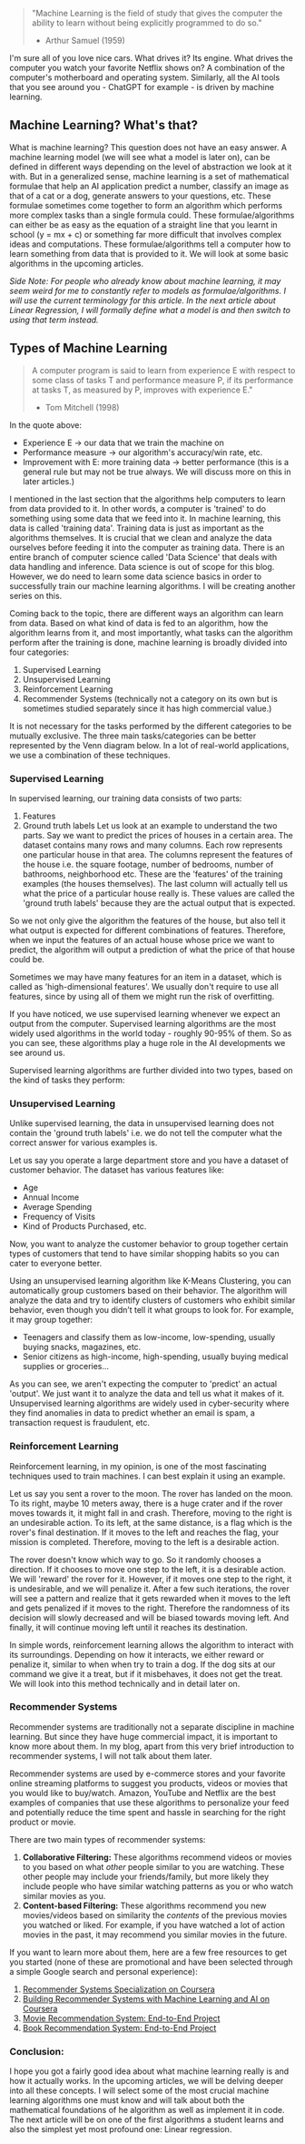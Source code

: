 > "Machine Learning is the field of study that gives the computer the ability to learn without being explicitly programmed to do so."
> - Arthur Samuel (1959)

I'm sure all of you love nice cars. What drives it? Its engine. What drives the computer you watch your favorite Netflix shows on? A combination of the computer's motherboard and operating system. Similarly, all the AI tools that you see around you - ChatGPT for example - is driven by machine learning.

## Machine Learning? What's that?

What is machine learning? This question does not have an easy answer. A machine learning model (we will see what a model is later on), can be defined in different ways depending on the level of abstraction we look at it with. But in a generalized sense, machine learning is a set of mathematical formulae that help an AI application predict a number, classify an image as that of a cat or a dog, generate answers to your questions, etc. These formulae sometimes come together to form an algorithm which performs more complex tasks than a single formula could. These formulae/algorithms can either be as easy as the equation of a straight line that you learnt in school (y = mx + c) or something far more difficult that involves complex ideas and computations. These formulae/algorithms tell a computer how to learn something from data that is provided to it. We will look at some basic algorithms in the upcoming articles.

*Side Note: For people who already know about machine learning, it may seem weird for me to constantly refer to models as formulae/algorithms. I will use the current terminology for this article. In the next article about Linear Regression, I will formally define what a model is and then switch to using that term instead.*

## Types of Machine Learning

> A computer program is said to learn from experience E with respect to some class of tasks T and performance measure P, if its performance at tasks T, as measured by P, improves with experience E."
> - Tom Mitchell (1998)

In the quote above:
- Experience E -> our data that we train the machine on
- Performance measure -> our algorithm's accuracy/win rate, etc.
- Improvement with E: more training data -> better performance (this is a general rule but may not be true always. We will discuss more on this in later articles.)

I mentioned in the last section that the algorithms help computers to learn from data provided to it. In other words, a computer is 'trained' to do something using some data that we feed into it. In machine learning, this data is called 'training data'. Training data is just as important as the algorithms themselves. It is crucial that we clean and analyze the data ourselves before feeding it into the computer as training data. There is an entire branch of computer science called 'Data Science' that deals with data handling and inference. Data science is out of scope for this blog. However, we do need to learn some data science basics in order to successfully train our machine learning algorithms. I will be creating another series on this. 

Coming back to the topic, there are different ways an algorithm can learn from data. Based on what kind of data is fed to an algorithm, how the algorithm learns from it, and most importantly, what tasks can the algorithm perform after the training is done, machine learning is broadly divided into four categories:
1. Supervised Learning
2. Unsupervised Learning
3. Reinforcement Learning
4. Recommender Systems (technically not a category on its own but is sometimes studied separately since it has high commercial value.)

It is not necessary for the tasks performed by the different categories to be mutually exclusive. The three main tasks/categories can be better represented by the Venn diagram below. In a lot of real-world applications, we use a combination of these techniques.

### Supervised Learning
In supervised learning, our training data consists of two parts: 
1. Features 
2. Ground truth labels
Let us look at an example to understand the two parts. Say we want to predict the prices of houses in a certain area. The dataset contains many rows and many columns. Each row represents one particular house in that area. The columns represent the features of the house i.e. the square footage, number of bedrooms, number of bathrooms, neighborhood etc. These are the 'features' of the training examples (the houses themselves). The last column will actually tell us what the price of a particular house really is. These values are called the 'ground truth labels' because they are the actual output that is expected.

So we not only give the algorithm the features of the house, but also tell it what output is expected for different combinations of features. Therefore, when we input the features of an actual house whose price we want to predict, the algorithm will output a prediction of what the price of that house could be.

Sometimes we may have many features for an item in a dataset, which is called as 'high-dimensional features'. We usually don't require to use all features, since by using all of them we might run the risk of overfitting. 

If you have noticed, we use supervised learning whenever we expect an output from the computer. Supervised learning algorithms are the most widely used algorithms in the world today - roughly 90-95% of them. So as you can see, these algorithms play a huge role in the AI developments we see around us.

Supervised learning algorithms are further divided into two types, based on the kind of tasks they perform:
### Unsupervised Learning
Unlike supervised learning, the data in unsupervised learning does not contain the 'ground truth labels' i.e. we do not tell the computer what the correct answer for various examples is. 

Let us say you operate a large department store and you have a dataset of customer behavior. The dataset has various features like:
- Age
- Annual Income
- Average Spending
- Frequency of Visits
- Kind of Products Purchased, etc.

Now, you want to analyze the customer behavior to group together certain types of customers that tend to have similar shopping habits so you can cater to everyone better.

Using an unsupervised learning algorithm like K-Means Clustering, you can automatically group customers based on their behavior. The algorithm will analyze the data and try to identify clusters of customers who exhibit similar behavior, even though you didn’t tell it what groups to look for. For example, it may group together:
- Teenagers and classify them as low-income, low-spending, usually buying snacks, magazines, etc. 
- Senior citizens as high-income, high-spending, usually buying medical supplies or groceries...

As you can see, we aren't expecting the computer to 'predict' an actual 'output'. We just want it to analyze the data and tell us what it makes of it. Unsupervised learning algorithms are widely used in cyber-security where they find anomalies in data to predict whether an email is spam, a transaction request is fraudulent, etc. 

### Reinforcement Learning
Reinforcement learning, in my opinion, is one of the most fascinating techniques used to train machines. I can best explain it using an example.

Let us say you sent a rover to the moon. The rover has landed on the moon. To its right, maybe 10 meters away, there is a huge crater and if the rover moves towards it, it might fall in and crash. Therefore, moving to the right is an undesirable action. To its left, at the same distance, is a flag which is the rover's final destination. If it moves to the left and reaches the flag, your mission is completed. Therefore, moving to the left is a desirable action. 

The rover doesn't know which way to go. So it randomly chooses a direction. If it chooses to move one step to the left, it is a desirable action. We will 'reward' the rover for it. However, if it moves one step to the right, it is undesirable, and we will penalize it. After a few such iterations, the rover will see a pattern and realize that it gets rewarded when it moves to the left and gets penalized if it moves to the right. Therefore the randomness of its decision will slowly decreased and will be biased towards moving left. And finally, it will continue moving left until it reaches its destination.

In simple words, reinforcement learning allows the algorithm to interact with its surroundings. Depending on how it interacts, we either reward or penalize it, similar to when when try to train a dog. If the dog sits at our command we give it a treat, but if it misbehaves, it does not get the treat. We will look into this method technically and in detail later on.

### Recommender Systems
Recommender systems are traditionally not a separate discipline in machine learning. But since they have huge commercial impact, it is important to know more about them. In my blog, apart from this very brief introduction to recommender systems, I will not talk about them later. 

Recommender systems are used by e-commerce stores and your favorite online streaming platforms to suggest you products, videos or movies that you would like to buy/watch. Amazon, YouTube and Netflix are the best examples of companies that use these algorithms to personalize your feed and potentially reduce the time spent and hassle in searching for the right product or movie. 

There are two main types of recommender systems:
1. **Collaborative Filtering:** These algorithms recommend videos or movies to you based on what *other* people similar to you are watching. These other people may include your friends/family, but more likely they include people who have similar watching patterns as you or who watch similar movies as you. 
2. **Content-based Filtering:** These algorithms recommend you new movies/videos based on similarity the *contents* of the previous movies you watched or liked. For example, if you have watched a lot of action movies in the past, it may recommend you similar movies in the future. 

If you want to learn more about them, here are a few free resources to get you started (none of these are promotional and have been selected through a simple Google search and personal experience):
1. [Recommender Systems Specialization on Coursera](https://www.coursera.org/specializations/recommender-systems)
2. [Building Recommender Systems with Machine Learning and AI on Coursera](https://www.coursera.org/learn/packt-building-recommender-systems-with-machine-learning-and-ai-7kdhj)
3. [Movie Recommendation System: End-to-End Project](https://www.youtube.com/watch?v=1xtrIEwY_zY&t=6624s)
4. [Book Recommendation System: End-to-End Project](https://www.youtube.com/watch?v=1YoD0fg3_EM)


### Conclusion:
I hope you got a fairly good idea about what machine learning really is and how it actually works. In the upcoming articles, we will be delving deeper into all these concepts. I will select some of the most crucial machine learning algorithms one must know and will talk about both the mathematical foundations of he algorithm as well as implement it in code. The next article will be on one of the first algorithms a student learns and also the simplest yet most profound one: Linear regression.